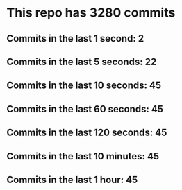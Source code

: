 # This repo has 3280 commits

## Commits in the last 1 second: 2
## Commits in the last 5 seconds: 22
## Commits in the last 10 seconds: 45
## Commits in the last 60 seconds: 45
## Commits in the last 120 seconds: 45
## Commits in the last 10 minutes: 45
## Commits in the last 1 hour: 45
